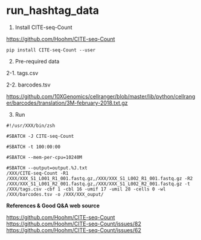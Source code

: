 # run_hashtag_data

1. Install CITE-seq-Count
 
https://github.com/Hoohm/CITE-seq-Count

```
pip install CITE-seq-Count --user 
```


2. Pre-required data

2-1. tags.csv 

2-2. barcodes.tsv

https://github.com/10XGenomics/cellranger/blob/master/lib/python/cellranger/barcodes/translation/3M-february-2018.txt.gz

3. Run 

```
#!/usr/XXX/bin/zsh

#SBATCH -J CITE-seq-Count

#SBATCH -t 100:00:00

#SBATCH --mem-per-cpu=10240M

#SBATCH --output=output.%J.txt
/XXX/CITE-seq-Count -R1 /XXX/XXX_S1_L001_R1_001.fastq.gz,/XXX/XXX_S1_L002_R1_001.fastq.gz -R2 /XXX/XXX_S1_L001_R2_001.fastq.gz,/XXX/XXX_S1_L002_R2_001.fastq.gz -t /XXX/tags.csv -cbf 1 -cbl 16 -umif 17 -umil 28 -cells 0 -wl /XXX/barcodes.tsv -o /XXX/XXX_ouput/
```

**References & Good Q&A web source**

https://github.com/Hoohm/CITE-seq-Count<br>
https://github.com/Hoohm/CITE-seq-Count/issues/82<br>
https://github.com/Hoohm/CITE-seq-Count/issues/62<br>

